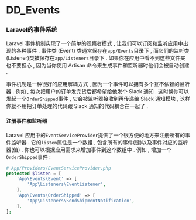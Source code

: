 # DD\_Events

### Laravel的事件系统

Laravel 事件机制实现了一个简单的观察者模式 , 让我们可以订阅和监听应用中出现的各种事件 . 事件类 \(Event\) 类通常保存在`app/Events`目录下 , 而它们的监听类\(Listener\)类被保存在`app/Listeners`目录下 . 如果你在应用中看不到这些文件夹也不要担心 , 因为当你使用 Artisan 命令来生成事件和监听器时他们会被自动创建 . 

事件机制是一种很好的应用解耦方式 , 因为一个事件可以拥有多个互不依赖的监听器 . 例如 , 每次把用户的订单发完货后都希望给他发个 Slack 通知 . 这时候你可以发起一个`OrderShipped`事件 , 它会被监听器接收到再传递给 Slack 通知模块 , 这样你就不用把订单处理的代码跟 Slack 通知的代码耦合在一起了 . 

#### 注册事件和监听器

Laravel 应用中的`EventServiceProvider`提供了一个很方便的地方来注册所有的事件监听器 . 它的`listen`属性是一个数组 , 包含所有的事件\(键\)以及事件对应的监听器\(值\) . 你也可以根据应用需求来增加事件到这个数组中 . 例如 , 增加一个`OrderShipped`事件 : 

```php
# App/Providers/EventServiceProvider.php
protected $listen = [
    'App\Events\Event' => [
        'App\Listeners\EventListener',
    ],
    'App\Events\OrderShipped' => [
        'App\Listeners\SendShipmentNotification',
    ],
];
```

  


